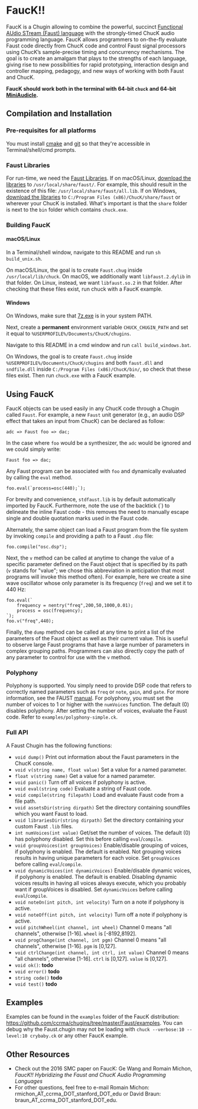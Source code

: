 # FaucK!!

FaucK is a Chugin allowing to combine the powerful, succinct [Functional AUdio STream (Faust) language](http://faust.grame.fr) with the strongly-timed ChucK audio programming language. FaucK allows programmers to on-the-fly evaluate Faust code directly from ChucK code and control Faust signal processors using ChucK’s sample-precise timing and concurrency mechanisms. The goal is to create an amalgam that plays to the strengths of each language, giving rise to new possibilities for rapid prototyping, interaction design and controller mapping, pedagogy, and new ways of working with both Faust and ChucK. 

**FaucK should work both in the terminal with 64-bit `chuck` and 64-bit [MiniAudicle](https://github.com/ccrma/miniAudicle).**

## Compilation and Installation

### Pre-requisites for all platforms

You must install [cmake](https://cmake.org/download/) and [git](https://git-scm.com/downloads) so that they're accessible in Terminal/shell/cmd prompts.

### Faust Libraries

For run-time, we need the [Faust Libraries](https://faustlibraries.grame.fr/). If on macOS/Linux, [download the libraries](https://github.com/grame-cncm/faustlibraries/archive/refs/heads/master.zip) to `/usr/local/share/faust/`. For example, this should result in the existence of this file: `/usr/local/share/faust/all.lib`. If on Windows, [download the libraries](https://github.com/grame-cncm/faustlibraries/archive/refs/heads/master.zip) to `C:/Program Files (x86)/ChucK/share/faust` or wherever your ChucK is installed. What's important is that the `share` folder is next to the `bin` folder which contains `chuck.exe`.

### Building FaucK

#### macOS/Linux

In a Terminal/shell window, navigate to this README and run `sh build_unix.sh`.

On macOS/Linux, the goal is to create `Faust.chug` inside `/usr/local/lib/chuck`. On macOS, we additionally want `libfaust.2.dylib` in that folder. On Linux, instead, we want `libfaust.so.2` in that folder. After checking that these files exist, run chuck with a FaucK example.

#### Windows

On Windows, make sure that [7z.exe](https://www.7-zip.org/download.html) is in your system PATH.

Next, create a **permanent** environment variable `CHUCK_CHUGIN_PATH` and set it equal to `%USERPROFILE%/Documents/ChucK/chugins`.

Navigate to this README in a cmd window and run `call build_windows.bat`.

On Windows, the goal is to create `Faust.chug` inside `%USERPROFILE%/Documents/ChucK/chugins` and both `faust.dll` and `sndfile.dll` inside `C:/Program Files (x86)/ChucK/bin/`, so check that these files exist. Then run `chuck.exe` with a FaucK example.

## Using FaucK

FaucK objects can be used easily in any ChucK code through a Chugin called `Faust`. For example, a new `Faust` unit generator (e.g., an audio DSP effect that takes an input from ChucK) can be declared as follow:  

```chuck
adc => Faust foo => dac;
```

In the case where `foo` would be a synthesizer, the `adc` would be ignored and we could simply write:

```chuck
Faust foo => dac;
```

Any Faust program can be associated with `foo` and dynamically evaluated by calling the `eval` method.  

```chuck
foo.eval(`process=osc(440);`);
```

For brevity and convenience, `stdfaust.lib` is by default automatically imported by FaucK. Furthermore, note the use of the backtick (\`) to delineate the inline Faust code - this removes the need to manually escape single and double quotation marks used in the Faust code.

Alternately, the same object can load a Faust program from the file system by invoking `compile` and providing a path to a Faust `.dsp` file:

```chuck
foo.compile("osc.dsp");
```

Next, the `v` method can be called at anytime to change the value of a specific parameter defined on the Faust object that is specified by its path (`v` stands for "value"; we chose this abbreviation in anticipation that most programs will invoke this method often). For example, here we create a sine wave oscillator whose only parameter is its frequency (`freq`) and we set it to 440 Hz: 

```chuck
foo.eval(`
    frequency = nentry("freq",200,50,1000,0.01);
    process = osc(frequency);
`);
foo.v("freq",440);
```

Finally, the `dump` method can be called at any time to print a list of the parameters of the Faust object as well as their current value. This is useful to observe large Faust programs that have a large number of parameters in complex grouping paths. Programmers can also directly copy the path of any parameter to control for use with the `v` method.

### Polyphony

Polyphony is supported. You simply need to provide DSP code that refers to correctly named parameters such as `freq` or `note`, `gain`, and `gate`. For more information, see the FAUST [manual](https://faustdoc.grame.fr/manual/midi/#standard-polyphony-parameters). For polyphony, you must set the number of voices to 1 or higher with the `numVoices` function. The default (0) disables polyphony. After setting the number of voices, evaluate the Faust code. Refer to `examples/polyphony-simple.ck`.

### Full API

A Faust Chugin has the following functions:
* `void dump()` Print out information about the Faust parameters in the ChucK console.
* `void v(string name, float value)` Set a value for a named parameter.
* `float v(string name)` Get a value for a named parameter.
* `void panic()` Turn off all voices if polyphony is active.
* `void eval(string code)` Evaluate a string of Faust code.
* `void compile(string filepath)` Load and evaluate Faust code from a file path.
* `void assetsDir(string dirpath)` Set the directory containing soundfiles which you want Faust to load.
* `void librariesDir(string dirpath)` Set the directory containing your custom Faust `.lib` files.
* `int numVoices(int value)` Get/set the number of voices. The default (0) has polyphony disabled. Set this before calling `eval`/`compile`.
* `void groupVoices(int groupVoices)` Enable/disable grouping of voices, if polyphony is enabled. The default is enabled. Not grouping voices results in having unique parameters for each voice. Set `groupVoices` before calling `eval`/`compile`.
* `void dynamicVoices(int dynamicVoices)` Enable/disable dynamic voices, if polyphony is enabled. The default is enabled. Disabling dynamic voices results in having all voices always execute, which you probably want if groupVoices is disabled. Set `dynamicVoices` before calling `eval`/`compile`.
* `void noteOn(int pitch, int velocity)` Turn on a note if polyphony is active.
* `void noteOff(int pitch, int velocity)` Turn off a note if polyphony is active.
* `void pitchWheel(int channel, int wheel)` Channel 0 means "all channels", otherwise [1-16]. `wheel` is [-8192,8192].
* `void progChange(int channel, int pgm)` Channel 0 means "all channels", otherwise [1-16]. `pgm` is [0,127].
* `void ctrlChange(int channel, int ctrl, int value)` Channel 0 means "all channels", otherwise [1-16]. `ctrl` is [0,127]. `value` is [0,127].
* `void ok()`: **todo**
* `void error()` **todo**
* `string code()` **todo**
* `void test()` **todo**

## Examples

Examples can be found in the `examples` folder of the FaucK distribution: <https://github.com/ccrma/chugins/tree/master/Faust/examples>. You can debug why the Faust.chugin may not be loading with `chuck --verbose:10 --level:10 crybaby.ck` or any other FaucK example.

## Other Resources

* Check out the 2016 SMC paper on FaucK: Ge Wang and Romain Michon, *FaucK!! Hybridizing the Faust and ChucK Audio Programming Languages*
* For other questions, feel free to e-mail Romain Michon: rmichon_AT_ccrma_DOT_stanford_DOT_edu or David Braun: braun_AT_ccrma_DOT_stanford_DOT_edu.
